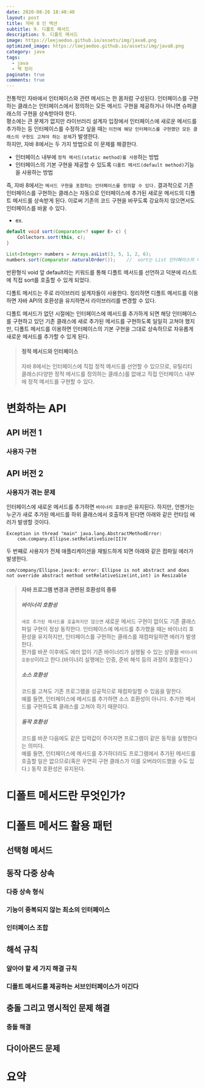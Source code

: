 ```yaml
---
date: 2020-08-26 18:40:40
layout: post
title: 자바 8 인 액션
subtitle: 9. 디폴트 메서드
description: 9. 디폴트 메서드
image: https://leejaedoo.github.io/assets/img/java8.png
optimized_image: https://leejaedoo.github.io/assets/img/java8.png
category: java
tags:
  - java
  - 책 정리
paginate: true
comments: true
---
```

전통적인 자바에서 인터페이스와 관련 메서드는 한 몸처럼 구성된다. 인터페이스를 구현하는 클래스는 인터페이스에서 정의하는 모든 메서드 구현을 제공하거나 아니면 슈퍼클래스의 구현을 상속받아야 한다.<br>
평소에는 큰 문제가 없지만 라이브러리 설계자 입장에서 인터페이스에 새로운 메서드를 추가하는 등 인터페이스를 수정하고 싶을 때는 `이전에 해당 인터페이스를 구현했던 모든 클래스의 구현도 고쳐야 하는 문제`가 발생한다.<br>
하지만, 자바 8에서는 두 가지 방법으로 이 문제를 해결한다.

* 인터페이스 내부에 `정적 메서드(static method)를 사용`하는 방법
* 인터페이스의 기본 구현을 제공할 수 있도록 `디폴트 메서드(default method)`기능을 사용하는 방법

즉, 자바 8에서는 `메서드 구현을 포함하는 인터페이스를 정의할 수 있다.` 결과적으로 기존 인터페이스를 구현하는 클래스는 자동으로 인터페이스에 추가된 새로운 메서드의 디폴트 메서드를 상속받게 된다. 이로써 기존의 코드 구현을 바꾸도록 강요하지 않으면서도 인터페이스를 바꿀 수 있다.

* ex.

```java
default void sort(Comparator<? super E> c) {
    Collectors.sort(this, c);
}

List<Integer> numbers = Arrays.asList(3, 5, 1, 2, 6);
numbers.sort(Comparator.naturalOrder());    //  sort는 List 인터페이스의 디폴트 메서드다.
```

반환형식 void 앞 default라는 키워드를 통해 디폴트 메서드를 선언하고 덕분에 리스트에 직접 sort를 호출할 수 있게 되었다.<br>

디폴트 메서드는 주로 라이브러리 설계자들이 사용한다. 정리하면 디폴트 메서드를 이용하면 자바 API의 호환성을 유지하면서 라이브러리를 변경할 수 있다.

디폴트 메서드가 없던 시절에는 인터페이스에 메서드를 추가하게 되면 해당 인터페이스를 구현하고 있던 기존 클래스에 새로 추가된 메서드를 구현하도록 일일히 고쳐야 했지만, 디폴트 메서드를 이용하면 인터페이스의 기본 구현을 그대로 상속하므로 자유롭게 새로운 메서드를 추가할 수 있게 된다.

> #### 정적 메서드와 인터페이스
> 자바 8에서는 인터페이스에 직접 정적 메서드를 선언할 수 있으므로, 유틸리티 클래스(다양한 정적 메서드를 정의하는 클래스)를 없애고 직접 인터페이스 내부에 정적 메서드를 구현할 수 있다.
 
# 변화하는 API
## API 버전 1
### 사용자 구현
## API 버전 2
### 사용자가 겪는 문제
인터페이스에 새로운 메서드를 추가하면 `바이너리 호환성`은 유지된다. 하지만, 언젠가는 누군가 새로 추가된 메서드를 하위 클래스에서 호출하게 된다면 아래와 같은 런타임 에러가 발생할 것이다.

```text
Exception in thread "main" java.lang.AbstractMethodError:
    com.company.Ellipse.setRelativeSize(II)V
```
두 번째로 사용자가 전체 애플리케이션을 재빌드하게 되면 아래와 같은 컴파일 에러가 발생한다.

```text
com/company/Ellipse.java:6: error: Ellipse is not abstract and does not override abstract method setRelativeSize(int,int) in Resizable
```

> #### 자바 프로그램 변경과 관련된 호환성의 종류
> ##### 바이너리 호환성
> `새로 추가된 메서드를 호출하지만 않으면` 새로운 메서드 구현이 없이도 기존 클래스 파일 구현이 정상 동작한다.
> 인터페이스에 메서드를 추가했을 때는 바이너리 호환성을 유지하지만, 인터페이스를 구현하는 클래스를 재컴파일하면 에러가 발생한다.<br>
> 뭔가를 바꾼 이후에도 에러 없이 기존 바이너리가 실행될 수 있는 상황을 `바이너리 호환성`이라고 한다.(바이너리 실행에는 인증, 준비 해석 등의 과정이 포함된다.)<br>
> ##### 소스 호환성
> 코드를 고쳐도 기존 프로그램을 성공적으로 재컴파일할 수 있음을 말한다.<br>
> 예를 들면, 인터페이스에 메서드를 추가하면 소스 호환성이 아니다. 추가한 메서드를 구현하도록 클래스를 고쳐야 하기 때문이다.
> ##### 동작 호환성
> 코드를 바꾼 다음에도 같은 입력값이 주어지면 프로그램이 같은 동작을 실행한다는 의미다.<br>
> 예를 들면, 인터페이스에 메서드를 추가하더라도 프로그램에서 추가된 메서드를 호출할 일은 없으므로(혹은 우연히 구현 클래스가 이를 오버라이드했을 수도 있다.) 동작 호환성은 유지된다.

# 디폴트 메서드란 무엇인가?
# 디폴트 메서드 활용 패턴
## 선택형 메서드
## 동작 다중 상속
### 다중 상속 형식
### 기능이 중복되지 않는 최소의 인터페이스
### 인터페이스 조합
## 해석 규칙
### 알아야 할 세 가지 해결 규칙
### 디폴트 메서드를 제공하는 서브인터페이스가 이긴다
## 충돌 그리고 명시적인 문제 해결
### 충돌 해결
## 다이아몬드 문제
# 요약